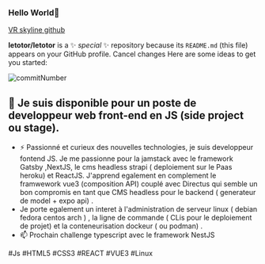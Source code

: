 ### Hello World👋
[VR skyline github](https://skyline.github.com/letotor/2021 'commit number')

**letotor/letotor** is a ✨ _special_ ✨ repository because its `README.md` (this file) appears on your GitHub profile.
Cancel changes
Here are some ideas to get you started:
<!--
- 🔭 I’m currently working on ...
- 🌱 I’m currently learning ...
- 👯 I’m looking to collaborate on ...
- 🤔 I’m looking for help with ...
- 💬 Ask me about ...
- 📫 How to reach me: ...
- 😄 Pronouns: ...
- ⚡ Fun fact: ...
-->
![commitNumber](https://imgur.com/lDE7bAw.png 'commit')
## 🔭 Je suis disponible pour un poste de developpeur web front-end en JS (side project ou stage). 
+ ⚡ Passionné et curieux des nouvelles technologies, je suis developpeur fontend JS. Je me passionne pour la jamstack avec le framework Gatsby ,NextJS, le cms headless strapi ( deploiement sur le Paas heroku) et ReactJS. J'apprend egalement en complement le framwework vue3 (composition API) couplé avec  Directus qui  semble un bon compromis en tant que CMS headless pour le backend ( generateur de model + expo api) . 
+ Je porte egalement un interet à l'administration de serveur linux ( debian fedora centos arch ) , la ligne de commande ( CLis pour le deploiement de projet) et la conteneurisation dockeur ( ou podman) .  
+ 📫 Prochain challenge typescript avec le framework NestJS

#Js #HTML5 #CSS3 #REACT #VUE3 #Linux
